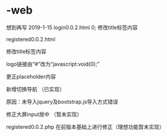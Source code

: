# -web
想到再写
2019-1-15
login0.0.2.html 0;
修改title标签内容

registered0.0.2.html 

修改title标签内容

logo链接由“#”改为“javascript:void(0);”

更正placeholder内容

新增切换导航	（已实现）

原因：未导入jquery及bootstrap.js导入方式错误

修正大屏input居中	（暂未实现）

registered0.0.2.php 在前版本基础上进行修正（理想功能暂未实现）
